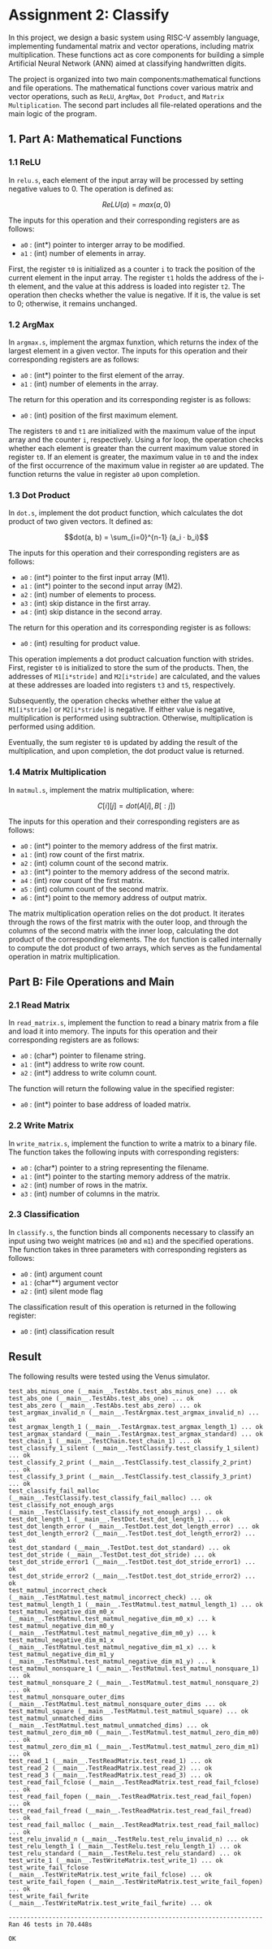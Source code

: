 # Assignment 2: Classify
In this project, we design a basic system using RISC-V assembly language, implementing fundamental matrix and vector operations, including matrix multiplication. These functions act as core components for building a simple Artificial Neural Network (ANN) aimed at classifying handwritten digits.

The project is organized into two main components:mathematical functions and file operations. The mathematical functions cover various matrix and vector operations, such as ```ReLU```, ```ArgMax```, ```Dot Product```, and ```Matrix Multiplication```. The second part includes all file-related operations and the main logic of the program.


## 1. Part A: Mathematical Functions

### 1.1 ReLU
In ```relu.s```, each element of the input array will be processed by setting negative values to 0. The operation is defined as:
```math
ReLU(a)=max(a,0)
```
The inputs for this operation and their corresponding registers are as follows:

*	```a0``` : (int*) pointer to interger array to be modified.
*	```a1``` : (int) number of elements in array.
  
First, the register ```t0``` is initialized as a counter ```i``` to track the position of the current element in the input array. The register ```t1``` holds the address of the i-th element, and the value at this address is loaded into register ```t2```. The operation then checks whether the value is negative. If it is, the value is set to 0; otherwise, it remains unchanged.

### 1.2 ArgMax
In ```argmax.s```, implement the argmax funxtion, which returns the index of the largest element in a given vector. The inputs for this operation and their corresponding registers are as follows:

*	```a0``` : (int*) pointer to the first element of the array.
*	```a1``` : (int) number of elements in the array.

The return for this operation and its corresponding register is as follows:
* ```a0``` : (int) position of the first maximum element.

The registers ```t0``` and ```t1``` are initialized with the maximum value of the input array and the counter ```i```, respectively. Using a for loop, the operation checks whether each element is greater than the current maximum value stored in register ```t0```. If an element is greater, the maximum value in ```t0``` and the index of the first occurrence of the maximum value in register ```a0``` are updated. The function returns the value in register ```a0``` upon completion.

### 1.3 Dot Product
In ```dot.s```, implement the dot product function, which calculates the dot product of two given vectors. It defined as:
```math
dot(a, b) = \sum_{i=0}^{n-1} (a_i · b_i)
```
The inputs for this operation and their corresponding registers are as follows:
*	```a0``` : (int*) pointer to the first input array (M1).
*	```a1``` : (int*) pointer to the second input array (M2).
*	```a2``` : (int) number of elements to process.
*	```a3``` : (int) skip distance in the first array.
*	```a4``` : (int) skip distance in the second array.

The return for this operation and its corresponding register is as follows:
*	```a0``` : (int) resulting for product value.

This operation implements a dot product calcuation function with strides. First, register ```t0``` is initialized to store the sum of the products. Then, the addresses of ```M1[i*stride]``` and ```M2[i*stride]``` are calculated, and the values at these addresses are loaded into registers ```t3``` and ```t5```, respectively.

Subsequently, the operation checks whether either the value at ```M1[i*stride]``` or ```M2[i*stride]``` is negative. If either value is negative, multiplication is performed using subtraction. Otherwise, multiplication is performed using addition.

Eventually, the sum register ```t0``` is updated by adding the result of the multiplication, and upon completion, the dot product value is returned.

### 1.4 Matrix Multiplication
In ```matmul.s```, implement the matrix multiplication, where:
```math
C[i][j]=dot(A[i],B[:j])
```
The inputs for this operation and their corresponding registers are as follows:
*	```a0``` : (int*) pointer to the memory address of the first matrix.
*	```a1``` : (int) row count of the first matrix.
*	```a2``` : (int) column count of the second matrix.
*	```a3``` : (int*) pointer to the memory address of the second matrix.
*	```a4``` : (int) row count of the first matrix.
*	```a5``` : (int) column count of the second matrix.
*	```a6``` : (int*) point to the memory address of output matrix.

The matrix multiplication operation relies on the dot product. It iterates through the rows of the first matrix with the outer loop, and through the columns of the second matrix with the inner loop, calculating the dot product of the corresponding elements. The ```dot``` function is called internally to compute the dot product of two arrays, which serves as the fundamental operation in matrix multiplication.

## Part B: File Operations and Main

### 2.1 Read Matrix
In ```read_matrix.s```, implement the function to read a binary matrix from a file and load it into memory. The inputs for this operation and their corresponding registers are as follows:
* ```a0``` : (char*) pointer to filename string.
* ```a1``` : (int*) address to write row count.
* ```a2``` : (int*) address to write column count.

The function will return the following value in the specified register:
* ```a0``` : (int*) pointer to base address of loaded matrix.



### 2.2 Write Matrix
In ```write_matrix.s```, implement the function to write a matrix to a binary file. The function takes the following inputs with corresponding registers:
* ```a0``` : (char*) pointer to a string representing the filename.
* ```a1``` : (int*) pointer to the starting memory address of the matrix.
* ```a2``` : (int) number of rows in the matrix.
* ```a3``` : (int) number of columns in the matrix.

### 2.3 Classification
In ```classify.s```, the function binds all components necessary to classify an input using two weight matrices (```m0``` and ```m1```) and the specified operations.  The function takes in three parameters with corresponding registers as follows:
* ```a0``` : (int) argument count
* ```a1``` : (char**) argument vector
* ```a2``` : (int) silent mode flag

The classification result of this operation is returned in the following register:
* ```a0``` : (int) classification result

  

## Result
The following results were tested using the Venus simulator.
```
test_abs_minus_one (__main__.TestAbs.test_abs_minus_one) ... ok
test_abs_one (__main__.TestAbs.test_abs_one) ... ok
test_abs_zero (__main__.TestAbs.test_abs_zero) ... ok
test_argmax_invalid_n (__main__.TestArgmax.test_argmax_invalid_n) ... ok
test_argmax_length_1 (__main__.TestArgmax.test_argmax_length_1) ... ok
test_argmax_standard (__main__.TestArgmax.test_argmax_standard) ... ok
test_chain_1 (__main__.TestChain.test_chain_1) ... ok
test_classify_1_silent (__main__.TestClassify.test_classify_1_silent) ... ok
test_classify_2_print (__main__.TestClassify.test_classify_2_print) ... ok
test_classify_3_print (__main__.TestClassify.test_classify_3_print) ... ok
test_classify_fail_malloc (__main__.TestClassify.test_classify_fail_malloc) ... ok
test_classify_not_enough_args (__main__.TestClassify.test_classify_not_enough_args) .. ok
test_dot_length_1 (__main__.TestDot.test_dot_length_1) ... ok
test_dot_length_error (__main__.TestDot.test_dot_length_error) ... ok
test_dot_length_error2 (__main__.TestDot.test_dot_length_error2) ... ok
test_dot_standard (__main__.TestDot.test_dot_standard) ... ok
test_dot_stride (__main__.TestDot.test_dot_stride) ... ok
test_dot_stride_error1 (__main__.TestDot.test_dot_stride_error1) ... ok
test_dot_stride_error2 (__main__.TestDot.test_dot_stride_error2) ... ok
test_matmul_incorrect_check (__main__.TestMatmul.test_matmul_incorrect_check) ... ok
test_matmul_length_1 (__main__.TestMatmul.test_matmul_length_1) ... ok
test_matmul_negative_dim_m0_x (__main__.TestMatmul.test_matmul_negative_dim_m0_x) ... k
test_matmul_negative_dim_m0_y (__main__.TestMatmul.test_matmul_negative_dim_m0_y) ... k
test_matmul_negative_dim_m1_x (__main__.TestMatmul.test_matmul_negative_dim_m1_x) ... k
test_matmul_negative_dim_m1_y (__main__.TestMatmul.test_matmul_negative_dim_m1_y) ... k
test_matmul_nonsquare_1 (__main__.TestMatmul.test_matmul_nonsquare_1) ... ok
test_matmul_nonsquare_2 (__main__.TestMatmul.test_matmul_nonsquare_2) ... ok
test_matmul_nonsquare_outer_dims (__main__.TestMatmul.test_matmul_nonsquare_outer_dims ... ok
test_matmul_square (__main__.TestMatmul.test_matmul_square) ... ok
test_matmul_unmatched_dims (__main__.TestMatmul.test_matmul_unmatched_dims) ... ok
test_matmul_zero_dim_m0 (__main__.TestMatmul.test_matmul_zero_dim_m0) ... ok
test_matmul_zero_dim_m1 (__main__.TestMatmul.test_matmul_zero_dim_m1) ... ok
test_read_1 (__main__.TestReadMatrix.test_read_1) ... ok
test_read_2 (__main__.TestReadMatrix.test_read_2) ... ok
test_read_3 (__main__.TestReadMatrix.test_read_3) ... ok
test_read_fail_fclose (__main__.TestReadMatrix.test_read_fail_fclose) ... ok
test_read_fail_fopen (__main__.TestReadMatrix.test_read_fail_fopen) ... ok
test_read_fail_fread (__main__.TestReadMatrix.test_read_fail_fread) ... ok
test_read_fail_malloc (__main__.TestReadMatrix.test_read_fail_malloc) ... ok
test_relu_invalid_n (__main__.TestRelu.test_relu_invalid_n) ... ok
test_relu_length_1 (__main__.TestRelu.test_relu_length_1) ... ok
test_relu_standard (__main__.TestRelu.test_relu_standard) ... ok
test_write_1 (__main__.TestWriteMatrix.test_write_1) ... ok
test_write_fail_fclose (__main__.TestWriteMatrix.test_write_fail_fclose) ... ok
test_write_fail_fopen (__main__.TestWriteMatrix.test_write_fail_fopen) ... ok
test_write_fail_fwrite (__main__.TestWriteMatrix.test_write_fail_fwrite) ... ok

----------------------------------------------------------------------
Ran 46 tests in 70.448s

OK
```

